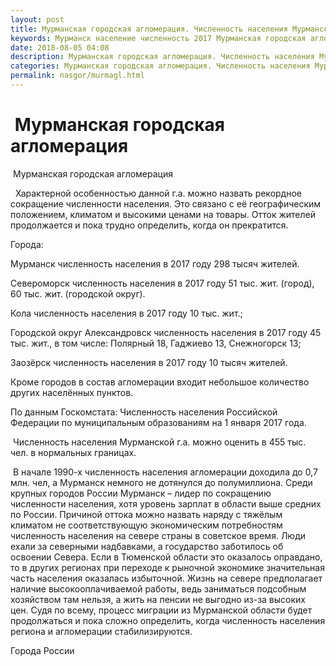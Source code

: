 ```yaml
---
layout: post
title: Мурманская городская агломерация. Численность населения Мурманска
keywords: Мурманск население численность 2017 Мурманская городская агломерация 
date: 2018-08-05 04:08
description: Мурманская городская агломерация. Численность населения Мурманска 2017
categories: Мурманская городская агломерация. Численность населения Мурманска 2017
permalink: nasgor/murmagl.html
---
```


#  Мурманская городская агломерация



 Мурманская городская агломерация



  Характерной особенностью данной г.а. можно назвать рекордное сокращение численности населения. Это связано с её географическим положением, климатом и высокими ценами на товары. Отток жителей продолжается и пока трудно определить, когда он прекратится.



Города:


Мурманск численность населения в 2017 году 298  тысяч жителей. 


Североморск численность населения в 2017 году 51  тыс. жит. (город), 60 тыс. жит. (городской округ). 


Кола численность населения в 2017 году 10  тыс. жит.;


Городской округ Александровск численность населения в 2017 году 45 тыс. жит., в том числе: 
Полярный 18, Гаджиево 13, Снежногорск 13;



Заозёрск численность населения в 2017 году 10  тысяч жителей.


Кроме городов в состав агломерации входит небольшое количество других населённых пунктов.



По данным Госкомстата: Численность населения Российской Федерации по муниципальным образованиям на 1 января 2017 года.



 Численность населения Мурманской г.а. можно оценить в 455 тыс. чел. в нормальных границах. 




 В начале 1990-х численность населения агломерации доходила до 0,7 млн. чел, а Мурманск немного не дотянулся до полумиллиона. Среди крупных городов России Мурманск – лидер по сокращению численности населения, хотя уровень зарплат в области выше средних по России. Причиной оттока можно назвать наряду с тяжёлым климатом не соответствующую экономическим потребностям численность населения на севере страны в советское время. Люди ехали за северными надбавками, а государство заботилось об освоении Севера. Если в Тюменской области это оказалось оправдано, то в других регионах при переходе к рыночной экономике значительная часть населения оказалась избыточной. Жизнь на севере предполагает наличие высокооплачиваемой работы, ведь заниматься подсобным хозяйством там нельзя, а жить на пенсии не выгодно из-за высоких цен. Судя по всему, процесс миграции из Мурманской области будет продолжаться и пока сложно определить, когда численность населения региона и агломерации стабилизируются.  






Города России

		
